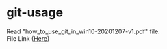 # git-usage

Read "how_to_use_git_in_win10-20201207-v1.pdf" file.  
File Link ([Here](https://github.com/bolero2/git-usage/blob/main/how_to_use_git_in_win10-20201207-v1.pdf))
